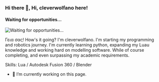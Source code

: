 ### Hi there 👋, Hi, cleverwolfano here!
#### Waiting for opportunities...
![Waiting for opportunities...](https://tenor.com/view/anime-aesthetic-city-train-moon-gif-17915550)

Γεια σας! How's it going? I'm cleverwolfano. I'm starting my programming and robotics journey. I'm currently learning python, expanding my Luau knowledge and working hard on modelling software. While of course completing, and even surpassing my academic requirements.




Skills: Lua / Autodesk Fusion 360 / Blender

- 🔭 I’m currently working on this page. 




